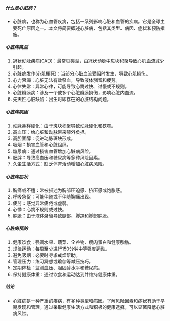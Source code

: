 ##### 什么是心脏病？
* 心脏病，也称为心血管疾病，包括一系列影响心脏和血管的疾病。它是全球主要死亡原因之一。本文将简要概述心脏病，包括其类型、病因、症状和预防措施。

##### 心脏病类型
1. 冠状动脉疾病(CAD)：最常见类型，由冠状动脉中斑块积聚导致心肌血流减少引起。
2. 心脏病发作(心肌梗死)：当部分心脏血流受阻时发生，导致心肌损伤。
3. 心力衰竭：心脏无法有效泵血，导致液体潴留和疲劳。
4. 心律失常：异常心律，可能导致心跳过快、过慢或不规则。
5. 心脏瓣膜病：涉及一个或多个心脏瓣膜损伤，影响心脏内血流。
6. 先天性心脏缺陷：出生时即存在的心脏结构问题。

##### 心脏病病因
1. 动脉粥样硬化：由于斑块积聚导致动脉硬化和狭窄。
2. 高血压：给心脏和动脉带来额外负担。
3. 高胆固醇：促进动脉斑块形成。
4. 吸烟：损害血管和心脏组织。
5. 糖尿病：通过损害血管增加心脏病风险。
6. 肥胖：导致高血压和糖尿病等多种风险因素。
7. 久坐生活方式：缺乏体育活动增加心脏病风险。

##### 心脏病症状
1. 胸痛或不适：常被描述为胸部压迫感、挤压感或饱胀感。
2. 呼吸急促：可能伴随或不伴随胸痛出现。
3. 疲劳：感觉异常疲倦或虚弱。
4. 心悸：心跳不规则或过快。
5. 肿胀：由于液体潴留导致腿部、脚踝和脚部肿胀。

##### 心脏病预防
1. 健康饮食：强调水果、蔬菜、全谷物、瘦肉蛋白和健康脂肪。
2. 规律运动：每周至少进行150分钟中等强度运动。
3. 避免吸烟：必要时寻求戒烟帮助。
4. 管理压力：练习冥想或瑜伽等减压技巧。
5. 定期体检：监测血压、胆固醇水平和糖尿病。
6. 保持健康体重：通过饮食和运动达到并维持健康体重。

##### 结论
* 心脏病是一种严重的疾病，有多种类型和病因。了解风险因素和症状有助于早期发现和管理。通过采取健康生活方式和积极的健康选择，可以显著降低心脏病风险。